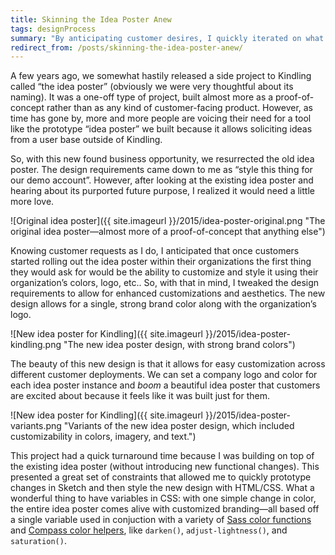 ```yaml
---
title: Skinning the Idea Poster Anew
tags: designProcess
summary: "By anticipating customer desires, I quickly iterated on what was originally a proof-of-concept tool to make it a beautifully customizable product enhancement."
redirect_from: /posts/skinning-the-idea-poster-anew/
---
```


A few years ago, we somewhat hastily released a side project to Kindling called “the idea poster” (obviously we were very thoughtful about its naming). It was a one-off type of project, built almost more as a proof-of-concept rather than as any kind of customer-facing product. However, as time has gone by, more and more people are voicing their need for a tool like the prototype “idea poster” we built because it allows soliciting ideas from a user base outside of Kindling.

So, with this new found business opportunity, we resurrected the old idea poster. The design requirements came down to me as “style this thing for our demo account”. However, after looking at the existing idea poster and hearing about its purported future purpose, I realized it would need a little more love.

![Original idea poster]({{ site.imageurl }}/2015/idea-poster-original.png "The original idea poster—almost more of a proof-of-concept that anything else")

Knowing customer requests as I do, I anticipated that once customers started rolling out the idea poster within their organizations the first thing they would ask for would be the ability to customize and style it using their organization’s colors, logo, etc.. So, with that in mind, I tweaked the design requirements to allow for enhanced customizations and aesthetics. The new design allows for a single, strong brand color along with the organization’s logo.

![New idea poster for Kindling]({{ site.imageurl }}/2015/idea-poster-kindling.png "The new idea poster design, with strong brand colors")

The beauty of this new design is that it allows for easy customization across different customer deployments. We can set a company logo and color for each idea poster instance and *boom* a beautiful idea poster that customers are excited about because it feels like it was built just for them.

![New idea poster for Kindling]({{ site.imageurl }}/2015/idea-poster-variants.png "Variants of the new idea poster design, which included customizability in colors, imagery, and text.")

This project had a quick turnaround time because I was building on top of the existing idea poster (without introducing new functional changes). This presented a great set of constraints that allowed me to quickly prototype changes in Sketch and then style the new design with HTML/CSS. What a wonderful thing to have variables in CSS: with one simple change in color, the entire idea poster comes alive with customized branding—all based off a single variable used in conjuction with a variety of [Sass color functions](http://sass-lang.com/documentation/Sass/Script/Functions.html) and [Compass color helpers](http://compass-style.org/reference/compass/helpers/colors/), like `darken()`, `adjust-lightness()`, and `saturation()`.
